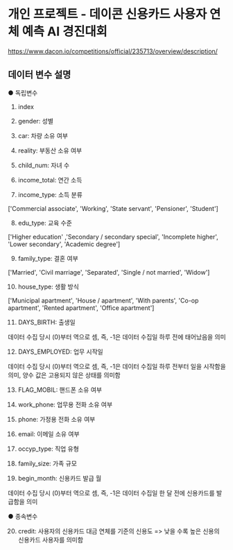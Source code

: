 # 개인 프로젝트 - 데이콘 신용카드 사용자 연체 예측 AI 경진대회

https://www.dacon.io/competitions/official/235713/overview/description/

## 데이터 변수 설명

● 독립변수

1. index

2. gender: 성별

3. car: 차량 소유 여부

4. reality: 부동산 소유 여부

5. child_num: 자녀 수

6. income_total: 연간 소득

7. income_type: 소득 분류

['Commercial associate', 'Working', 'State servant', 'Pensioner', 'Student']

8. edu_type: 교육 수준

['Higher education' ,'Secondary / secondary special', 'Incomplete higher', 'Lower secondary', 'Academic degree']

9. family_type: 결혼 여부

['Married', 'Civil marriage', 'Separated', 'Single / not married', 'Widow']

10. house_type: 생활 방식

['Municipal apartment', 'House / apartment', 'With parents', 'Co-op apartment', 'Rented apartment', 'Office apartment']

11. DAYS_BIRTH: 출생일

데이터 수집 당시 (0)부터 역으로 셈, 즉, -1은 데이터 수집일 하루 전에 태어났음을 의미

12. DAYS_EMPLOYED: 업무 시작일

데이터 수집 당시 (0)부터 역으로 셈, 즉, -1은 데이터 수집일 하루 전부터 일을 시작함을 의미, 양수 값은 고용되지 않은 상태를 의미함

13. FLAG_MOBIL: 핸드폰 소유 여부

14. work_phone: 업무용 전화 소유 여부

15. phone: 가정용 전화 소유 여부

16. email: 이메일 소유 여부

17. occyp_type: 직업 유형
													
18. family_size: 가족 규모

19. begin_month: 신용카드 발급 월
 
데이터 수집 당시 (0)부터 역으로 셈, 즉, -1은 데이터 수집일 한 달 전에 신용카드를 발급함을 의미

● 종속변수

20. credit: 사용자의 신용카드 대금 연체를 기준의 신용도	=> 낮을 수록 높은 신용의 신용카드 사용자를 의미함
